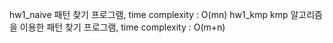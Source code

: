 hw1_naive  패턴 찾기 프로그램, time complexity : O(mn)
hw1_kmp    kmp 알고리즘을 이용한 패턴 찾기 프로그램, time complexity : O(m+n)
